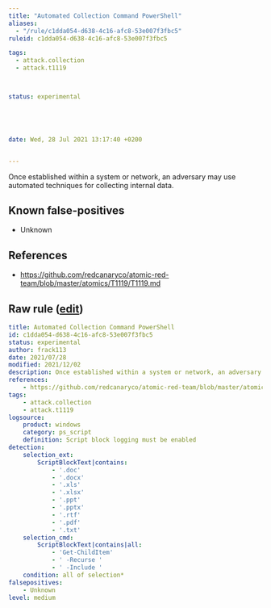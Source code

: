 ```yaml
---
title: "Automated Collection Command PowerShell"
aliases:
  - "/rule/c1dda054-d638-4c16-afc8-53e007f3fbc5"
ruleid: c1dda054-d638-4c16-afc8-53e007f3fbc5

tags:
  - attack.collection
  - attack.t1119



status: experimental





date: Wed, 28 Jul 2021 13:17:40 +0200


---
```


Once established within a system or network, an adversary may use automated techniques for collecting internal data.

<!--more-->


## Known false-positives

* Unknown



## References

* https://github.com/redcanaryco/atomic-red-team/blob/master/atomics/T1119/T1119.md


## Raw rule ([edit](https://github.com/SigmaHQ/sigma/edit/master/rules/windows/powershell/powershell_script/posh_ps_automated_collection.yml))
```yaml
title: Automated Collection Command PowerShell
id: c1dda054-d638-4c16-afc8-53e007f3fbc5
status: experimental
author: frack113
date: 2021/07/28
modified: 2021/12/02
description: Once established within a system or network, an adversary may use automated techniques for collecting internal data.
references:
    - https://github.com/redcanaryco/atomic-red-team/blob/master/atomics/T1119/T1119.md
tags:
    - attack.collection
    - attack.t1119
logsource:
    product: windows
    category: ps_script
    definition: Script block logging must be enabled
detection:
    selection_ext:
        ScriptBlockText|contains:
            - '.doc'
            - '.docx'
            - '.xls'
            - '.xlsx'
            - '.ppt'
            - '.pptx'
            - '.rtf'
            - '.pdf'
            - '.txt'
    selection_cmd:
        ScriptBlockText|contains|all:
            - 'Get-ChildItem'
            - ' -Recurse '
            - ' -Include '
    condition: all of selection*
falsepositives:
    - Unknown
level: medium

```
